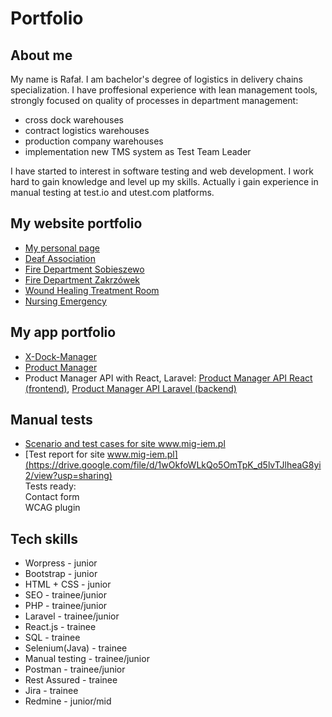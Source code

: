 # Portfolio
## About me
My name is Rafał. I am bachelor's degree of logistics in delivery chains specialization. I have proffesional experience with lean management tools, strongly focused on quality of processes in department management:
* cross dock warehouses
* contract logistics warehouses
* production company warehouses
* implementation new TMS system as Test Team Leader

I have started to interest in software testing and web development. I work hard to gain knowledge and level up my skills. Actually i gain experience in manual testing at test.io and utest.com platforms.

## My website portfolio
* [My personal page](http://www.rkendtoend.pl)
* [Deaf Association](http://www.mig-iem.pl)
* [Fire Department Sobieszewo](https://www.ospsobieszewo.pl/)
* [Fire Department Zakrzówek](https://www.ospzakrzowek.ovh/)
* [Wound Healing Treatment Room](http://www.leczenierangdansk.pl)
* [Nursing Emergency](https://www.kroplowkawdomu.pl/)

## My app portfolio
* [X-Dock-Manager](https://github.com/RKEndToEnd/x-dock-manager)
* [Product Manager](https://github.com/RKEndToEnd/product-manager)
* Product Manager API with React, Laravel:
 [Product Manager API React (frontend)](https://github.com/RKEndToEnd/Product-Manager-API-React), [Product Manager API Laravel (backend)](https://github.com/RKEndToEnd/Product-Manager-API-Laravel)

## Manual tests
* [Scenario and test cases for site www.mig-iem.pl ](https://drive.google.com/file/d/1hnx3exwZC58aLaufFeJS21nDF0yytx-t/view?usp=sharing)  
* [Test report for site www.mig-iem.pl](https://drive.google.com/file/d/1wOkfoWLkQo5OmTpK_d5lvTJlheaG8yi2/view?usp=sharing)    
Tests ready:  
Contact form  
WCAG plugin

## Tech skills
* Worpress - junior
* Bootstrap - junior
* HTML + CSS - junior
* SEO - trainee/junior
* PHP - trainee/junior
* Laravel - trainee/junior
* React.js - trainee
* SQL - trainee
* Selenium(Java) - trainee
* Manual testing - trainee/junior
* Postman - trainee/junior
* Rest Assured - trainee
* Jira - trainee
* Redmine - junior/mid
